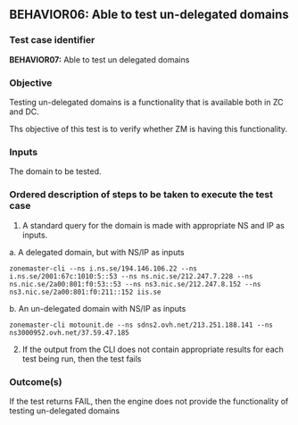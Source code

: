 ## BEHAVIOR06: Able to test un-delegated domains

### Test case identifier

**BEHAVIOR07:** Able to test un delegated domains

### Objective 

Testing un-delegated domains is a functionality that is available both in ZC and
DC. 

Ths objective of this test is to verify whether ZM is having this functionality.

### Inputs

The domain to be tested.

### Ordered description of steps to be taken to execute the test case

1. A standard query for the domain is made with appropriate NS and IP as inputs. 

a. A delegated domain, but with NS/IP as inputs
```
zonemaster-cli --ns i.ns.se/194.146.106.22 --ns
i.ns.se/2001:67c:1010:5::53 --ns ns.nic.se/212.247.7.228 --ns
ns.nic.se/2a00:801:f0:53::53 --ns ns3.nic.se/212.247.8.152 --ns
ns3.nic.se/2a00:801:f0:211::152 iis.se
```
b. An un-delegated domain with NS/IP as inputs
```
zonemaster-cli motounit.de --ns sdns2.ovh.net/213.251.188.141 --ns
ns3000952.ovh.net/37.59.47.185
```

2. If the output from the CLI does not contain appropriate results for each test being run,
then the test fails 

### Outcome(s)

If the test returns FAIL, then the engine does not provide the functionality of
testing un-delegated domains

